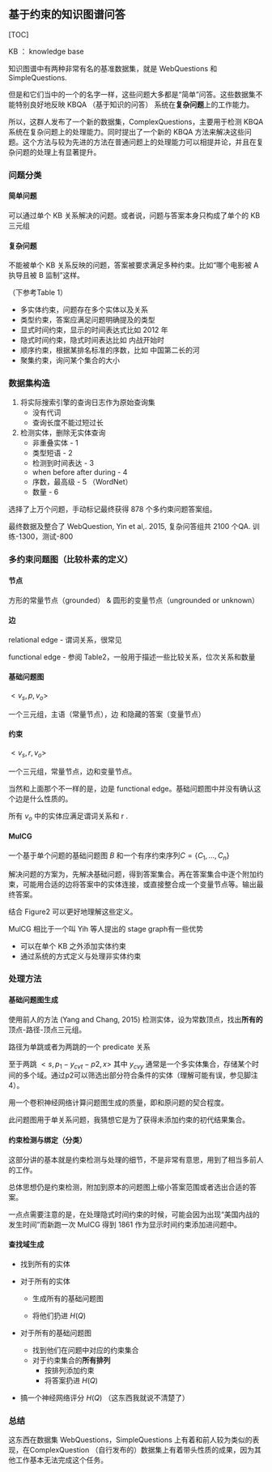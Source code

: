 ## 基于约束的知识图谱问答

[TOC]

KB ： knowledge base

知识图谱中有两种非常有名的基准数据集，就是 WebQuestions 和 SimpleQuestions.

但是和它们当中的一个的名字一样，这些问题大多都是“简单”问答。这些数据集不能特别良好地反映 KBQA （基于知识的问答） 系统在**复杂问题**上的工作能力。

所以，这群人发布了一个新的数据集，ComplexQuestions，主要用于检测 KBQA 系统在复杂问题上的处理能力。同时提出了一个新的 KBQA 方法来解决这些问题。这个方法与较为先进的方法在普通问题上的处理能力可以相提并论，并且在复杂问题的处理上有显著提升。

### 问题分类

#### 简单问题

可以通过单个 KB 关系解决的问题。或者说，问题与答案本身只构成了单个的 KB 三元组

#### 复杂问题

不能被单个 KB 关系反映的问题，答案被要求满足多种约束。比如“哪个电影被 A 执导且被 B 监制”这样。

（下参考Table 1）

- 多实体约束，问题存在多个实体以及关系
- 类型约束，答案应满足问题明确提及的类型
- 显式时间约束，显示的时间表达式比如 2012 年
- 隐式时间约束，隐式时间表达比如 内战开始时
- 顺序约束，根据某排名标准的序数，比如 中国第二长的河
- 聚集约束，询问某个集合的大小

### 数据集构造

1. 将实际搜索引擎的查询日志作为原始查询集
   - 没有代词
   - 查询长度不能过短过长
2. 检测实体，删除无实体查询
   - 非重叠实体 - 1
   - 类型短语 - 2
   - 检测到时间表达 - 3
   - when before after during - 4
   - 序数，最高级 - 5 （WordNet）
   - 数量 - 6

选择了上万个问题，手动标记最终获得 878 个多约束问题答案组。

最终数据及整合了 WebQuestion, Yin et al,. 2015, 复杂问答组共 2100 个QA. 训练-1300，测试-800

### 多约束问题图（比较朴素的定义）

#### 节点

方形的常量节点（grounded） & 圆形的变量节点（ungrounded or unknown）

#### 边

relational edge - 谓词关系，很常见

functional edge - 参阅 Table2，一般用于描述一些比较关系，位次关系和数量

#### 基础问题图

$<v_s,p,v_o>$

一个三元组，主语（常量节点），边 和隐藏的答案（变量节点）

#### 约束

$<v_s,r,v_o>$

一个三元组，常量节点，边和变量节点。

当然和上面那个不一样的是，边是 functional edge。基础问题图中并没有确认这个边是什么性质的。 

所有 $v_o$  中的实体应满足谓词关系和 r .

#### MulCG

一个基于单个问题的基础问题图 $B$ 和一个有序约束序列$C = \{C_1,...,C_n\}$

解决问题的方案为，先解决基础问题，得到答案集合。再在答案集合中逐个附加约束，可能用合适的边将答案中的实体连接，或直接整合成一个变量节点等。输出最终答案。



结合 Figure2 可以更好地理解这些定义。



MulCG 相比于一个叫 Yih 等人提出的 stage graph有一些优势

- 可以在单个 KB 之外添加实体约束
- 通过系统的方式定义与处理非实体约束



### 处理方法

#### 基础问题图生成

使用前人的方法 (Yang and Chang, 2015) 检测实体，设为常数顶点，找出**所有的**顶点-路径-顶点三元组。

路径为单跳或者为两跳的一个 predicate 关系

至于两跳 $<s, p_1-y_{cvt}-p2,x>$ 其中 $y_{cvy}$ 通常是一个多实体集合，存储某个时间的多个域。通过p2可以筛选出部分符合条件的实体（理解可能有误，参见脚注4）。

用一个卷积神经网络计算问题图生成的质量，即和原问题的契合程度。

此问题图用于单关系问题，我猜想它是为了获得未添加约束的初代结果集合。

#### 约束检测与绑定（分类）

这部分讲的基本就是约束检测与处理的细节，不是非常有意思，用到了相当多前人的工作。

总体思想仍是约束检测，附加到原本的问题图上缩小答案范围或者选出合适的答案。

一点点需要注意的是，在处理隐式时间约束的时候，可能会因为出现“美国内战的发生时间”而新跑一次 MulCG 得到 1861 作为显示时间约束添加进问题中。

#### 查找域生成

- 找到所有的实体

- 对于所有的实体

  - 生成所有的基础问题图

  - 将他们扔进 $H(Q)$

- 对于所有的基础问题图

  - 找到他们在问题中对应的约束集合
  - 对于约束集合的**所有排列**
    - 按排列添加约束
    - 将答案扔进 $H(Q)$

- 搞一个神经网络评分 $H(Q)$ （这东西我就说不清楚了）



### 总结

这东西在数据集 WebQuestions，SimpleQuestions 上有着和前人较为类似的表现，在ComplexQuestion （自行发布的）数据集上有着带头性质的成果，因为其他工作基本无法完成这个任务。





